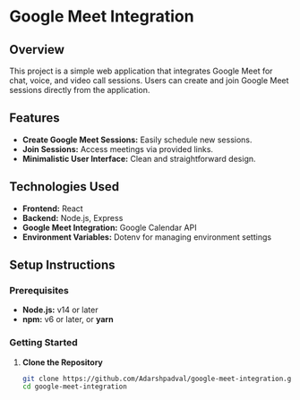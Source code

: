 # Google Meet Integration

## Overview

This project is a simple web application that integrates Google Meet for chat, voice, and video call sessions. Users can create and join Google Meet sessions directly from the application.

## Features

- **Create Google Meet Sessions:** Easily schedule new sessions.
- **Join Sessions:** Access meetings via provided links.
- **Minimalistic User Interface:** Clean and straightforward design.

## Technologies Used

- **Frontend:** React
- **Backend:** Node.js, Express
- **Google Meet Integration:** Google Calendar API
- **Environment Variables:** Dotenv for managing environment settings

## Setup Instructions

### Prerequisites

- **Node.js:** v14 or later
- **npm:** v6 or later, or **yarn**

### Getting Started

1. **Clone the Repository**

   ```bash
   git clone https://github.com/Adarshpadval/google-meet-integration.git
   cd google-meet-integration
